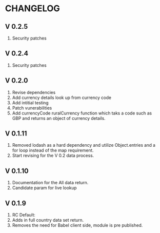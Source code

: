 # CHANGELOG

## V 0.2.5
1. Security patches

## V 0.2.4
1. Security patches

## V 0.2.0
1. Revise dependencies
2. Add currency details look up from currency code
3. Add intitial testing 
4. Patch vunerabilities
5. Add currencyCode ruralCurrency function which taks a code such as GBP and returns an object of currency details. 

## V 0.1.11
1. Removed lodash as a hard dependency and utilize Object.entries and a for loop instead of the map requirement.
2. Start revising for the V 0.2 data process. 

## V 0.1.10
1. Documentation for the All data return.
2. Candidate param for live lookup

## V 0.1.9
1. RC Default: 
2. Adds in full country data set return.
3. Removes the need for Babel client side, module is pre published.